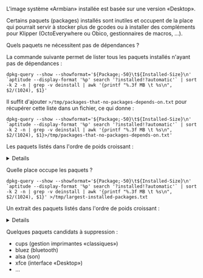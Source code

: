 L'image système «Armbian» installée est basée sur une version «Desktop».

Certains paquets (packages) installés sont inutiles et occupent de la place qui pourrait servir à stocker plus de gcodes ou à installer
des compléments pour Klipper (OctoEverywhere ou Obico, gestionnaires de macros, …).

Quels paquets ne nécessitent pas de dépendances ?

La commande suivante permet de lister tous les paquets installés n'ayant pas de dépendances :
```
dpkg-query --show --showformat='${Package;-50}\t${Installed-Size}\n' `aptitude --display-format '%p' search '?installed!?automatic'` | sort -k 2 -n | grep -v deinstall | awk '{printf "%.3f MB \t %s\n", $2/(1024), $1}'
```
Il suffit d'ajouter `>/tmp/packages-that-no-packages-depends-on.txt` pour récupérer cette liste dans un fichier, ce qui donne :
```
dpkg-query --show --showformat='${Package;-50}\t${Installed-Size}\n' `aptitude --display-format '%p' search '?installed!?automatic'` | sort -k 2 -n | grep -v deinstall | awk '{printf "%.3f MB \t %s\n", $2/(1024), $1}>/tmp/packages-that-no-packages-depends-on.txt'
```

Les paquets listés dans l'ordre de poids croissant : 
<details>
0.000 MB 	 armbian-config

0.000 MB 	 armbian-zsh

0.000 MB 	 makerbase-client

0.001 MB 	 armbian-bsp-cli-mkspi

0.001 MB 	 armbian-buster-desktop-xfce

0.001 MB 	 armbian-firmware

0.001 MB 	 linux-u-boot-mkspi-edge

0.008 MB 	 printer-driver-all

0.010 MB 	 libboost-all-dev

0.015 MB 	 python2-dev

0.016 MB 	 xfce4

0.017 MB 	 python3-dev

0.020 MB 	 build-essential

0.020 MB 	 laptop-detect

0.021 MB 	 init

0.021 MB 	 wireless-regdb

0.023 MB 	 libu2f-udev

0.026 MB 	 fonts-guru

0.029 MB 	 libsemanage-common

0.029 MB 	 virtualenv

0.030 MB 	 libestr0

0.031 MB 	 fake-hwclock

0.032 MB 	 libaudit-common

0.032 MB 	 libproxy1-plugin-networkmanager

0.033 MB 	 libxdamage1

0.033 MB 	 xbacklight

0.034 MB 	 libxcomposite1

0.038 MB 	 libxau6

0.038 MB 	 libxinerama1

0.039 MB 	 fonts-ubuntu-font-family-console

0.039 MB 	 ttf-ubuntu-font-family

0.040 MB 	 libkeyutils1

0.040 MB 	 libnotify-bin

0.040 MB 	 vlan

0.040 MB 	 xtermset

0.041 MB 	 libmnl0

0.041 MB 	 libnpth0

0.042 MB 	 libcap-ng0

0.043 MB 	 libwmf0.2-7-gtk

0.043 MB 	 netbase

0.044 MB 	 gcc

0.045 MB 	 hostname

0.047 MB 	 ifenslave

0.047 MB 	 libcap2

0.048 MB 	 libatk-adaptor

0.048 MB 	 lsb-base

0.048 MB 	 toilet

0.050 MB 	 gstreamer1.0-packagekit

0.050 MB 	 iperf3

0.050 MB 	 iputils-arping

0.050 MB 	 libattr1

0.050 MB 	 libffi6

0.050 MB 	 xwallpaper

0.051 MB 	 libxfixes3

0.052 MB 	 libargon2-1

0.052 MB 	 libfontenc1

0.052 MB 	 libxdmcp6

0.054 MB 	 liblocale-gettext-perl

0.055 MB 	 librsvg2-common

0.055 MB 	 sysfsutils

0.055 MB 	 xserver-xorg-video-fbdev

0.056 MB 	 stress

0.058 MB 	 libnl-genl-3-dev

0.061 MB 	 sensible-utils

0.062 MB 	 evtest

0.062 MB 	 libfastjson4

0.063 MB 	 libacl1

0.063 MB 	 nocache

0.064 MB 	 libxrender1

0.065 MB 	 libdebconfclient0

0.066 MB 	 inputattach

0.067 MB 	 libgtk2.0-bin

0.067 MB 	 libjpeg-dev

0.068 MB 	 libfont-afm-perl

0.068 MB 	 libjson-c3

0.068 MB 	 whiptail

0.069 MB 	 libgsettings-qt1

0.069 MB 	 xtermcontrol

0.070 MB 	 stm32flash

0.071 MB 	 libjbig0

0.071 MB 	 python3-libgpiod

0.072 MB 	 libdatrie1

0.073 MB 	 haveged

0.073 MB 	 libproxy1-plugin-gsettings

0.073 MB 	 libxcursor1

0.073 MB 	 qrencode

0.076 MB 	 libxrandr2

0.080 MB 	 linux-base

0.080 MB 	 update-inetd

0.082 MB 	 xinit

0.084 MB 	 fping

0.086 MB 	 libcom-err2

0.087 MB 	 readline-common

0.088 MB 	 libthai0

0.089 MB 	 libcap2-bin

0.089 MB 	 pavumeter

0.089 MB 	 profile-sync-daemon

0.092 MB 	 netcat-openbsd

0.093 MB 	 libgcc1

0.094 MB 	 xinput

0.095 MB 	 libsasl2-modules-db

0.096 MB 	 anacron

0.096 MB 	 nginx

0.098 MB 	 iotop

0.098 MB 	 iputils-ping

0.098 MB 	 libss2

0.099 MB 	 jq

0.099 MB 	 usb-modeswitch-data

0.102 MB 	 bridge-utils

0.102 MB 	 libbz2-1.0

0.102 MB 	 libtasn1-6

0.102 MB 	 libwrap0-dev

0.103 MB 	 debconf-utils

0.104 MB 	 mmc-utils

0.104 MB 	 libavahi-common3

0.104 MB 	 libproc-processtable-perl

0.106 MB 	 xorg-docs-core

0.107 MB 	 libpangocairo-1.0-0

0.108 MB 	 gtk2-engines-pixbuf

0.108 MB 	 initramfs-tools

0.110 MB 	 avahi-autoipd

0.110 MB 	 libassuan0

0.110 MB 	 libldap-common

0.111 MB 	 cups-bsd

0.113 MB 	 libip4tc0

0.113 MB 	 libxext6

0.114 MB 	 dfu-util

0.114 MB 	 pinentry-curses

0.115 MB 	 xdotool

0.116 MB 	 libuuid1

0.116 MB 	 libxcb-shm0

0.116 MB 	 sysvinit-utils

0.118 MB 	 fonts-kacst-one

0.118 MB 	 libavahi-client3

0.120 MB 	 matchbox-keyboard

0.121 MB 	 libhavege1

0.121 MB 	 libkmod2

0.122 MB 	 libdigest-sha-perl

0.122 MB 	 libusb-1.0-0

0.122 MB 	 systemd-sysv

0.123 MB 	 libklibc

0.125 MB 	 pv

0.126 MB 	 liblz4-1

0.129 MB 	 libxi6

0.130 MB 	 fonts-guru-extra

0.130 MB 	 init-system-helpers

0.130 MB 	 mesa-utils

0.130 MB 	 pasystray

0.131 MB 	 rfkill

0.134 MB 	 python3-virtualenv

0.135 MB 	 gtk-update-icon-cache

0.135 MB 	 keyutils

0.135 MB 	 logrotate

0.138 MB 	 libxtables12

0.141 MB 	 libpangoft2-1.0-0

0.142 MB 	 usb-modeswitch

0.144 MB 	 brltty-x11

0.146 MB 	 pamix

0.148 MB 	 liblognorm5

0.148 MB 	 sunxi-tools

0.149 MB 	 dbus-x11

0.153 MB 	 libaudit1

0.156 MB 	 libapparmor1

0.158 MB 	 libfontembed1

0.158 MB 	 spice-vdagent

0.158 MB 	 zlib1g

0.161 MB 	 libkrb5support0

0.162 MB 	 cpufrequtils

0.162 MB 	 libxcb-render0

0.163 MB 	 f3

0.163 MB 	 libgpg-error0

0.165 MB 	 gdebi

0.166 MB 	 libgraphite2-3

0.167 MB 	 libfribidi0

0.174 MB 	 libselinux1

0.174 MB 	 mawk

0.175 MB 	 libbsd0

0.177 MB 	 bzip2

0.177 MB 	 liblmdb-dev

0.180 MB 	 libsasl2-2

0.183 MB 	 pkg-config

0.184 MB 	 ucf

0.187 MB 	 resolvconf

0.188 MB 	 libnss-myhostname

0.190 MB 	 libatk1.0-0

0.192 MB 	 gnome-orca

0.203 MB 	 initramfs-tools-core

0.205 MB 	 imagemagick

0.207 MB 	 ghostscript-x

0.209 MB 	 debianutils

0.211 MB 	 ifupdown

0.215 MB 	 dash

0.217 MB 	 libpopt0

0.218 MB 	 policykit-1

0.221 MB 	 libpam-modules-bin

0.223 MB 	 base-passwd

0.224 MB 	 bc

0.224 MB 	 dosfstools

0.224 MB 	 kmod

0.226 MB 	 pulseaudio-module-bluetooth

0.229 MB 	 libusb-dev

0.229 MB 	 debian-archive-keyring

0.229 MB 	 gzip

0.229 MB 	 libksba8

0.230 MB 	 bluez-cups

0.230 MB 	 cifs-utils

0.230 MB 	 libpam0g

0.232 MB 	 xserver-xorg

0.235 MB 	 libhogweed4

0.237 MB 	 fbset

0.242 MB 	 gcc-8-base

0.244 MB 	 libcrack2

0.245 MB 	 hdparm

0.245 MB 	 pavucontrol-qt

0.247 MB 	 iw

0.249 MB 	 cron

0.249 MB 	 liblzma5

0.249 MB 	 libudev1

0.251 MB 	 dmsetup

0.251 MB 	 gtk2-engines-murrine

0.251 MB 	 html2text

0.253 MB 	 htop

0.262 MB 	 less

0.269 MB 	 i2c-tools

0.270 MB 	 libidn2-0

0.271 MB 	 libusb-1.0-0-dev

0.271 MB 	 netplan.io

0.271 MB 	 parted

0.274 MB 	 bsdutils

0.274 MB 	 wireless-tools

0.275 MB 	 libxcb1

0.286 MB 	 libsemanage1

0.292 MB 	 unattended-upgrades

0.295 MB 	 libidn11

0.295 MB 	 libseccomp2

0.297 MB 	 usbutils

0.300 MB 	 libjpeg62-turbo

0.300 MB 	 wireguard-tools

0.302 MB 	 libk5crypto3

0.305 MB 	 expect

0.307 MB 	 libsmartcols1

0.308 MB 	 caffeine

0.326 MB 	 libcroco3

0.332 MB 	 base-files

0.333 MB 	 libffi-dev

0.334 MB 	 libfuse2

0.341 MB 	 libpam-gnome-keyring

0.349 MB 	 xdg-user-dirs-gtk

0.356 MB 	 software-properties-gtk

0.359 MB 	 doc-base

0.359 MB 	 ncurses-base

0.361 MB 	 libnewt0.52

0.362 MB 	 xdg-user-dirs

0.370 MB 	 dhcpcd5

0.371 MB 	 libnettle6

0.372 MB 	 ethtool

0.377 MB 	 libncursesw6

0.379 MB 	 libpam-systemd

0.388 MB 	 curl

0.389 MB 	 libopenjp2-7

0.389 MB 	 mount

0.391 MB 	 libreadline7

0.393 MB 	 ca-certificates

0.394 MB 	 klibc-utils

0.395 MB 	 libpango-1.0-0

0.396 MB 	 xfonts-utils

0.401 MB 	 libwebp6

0.404 MB 	 fonts-opensymbol

0.406 MB 	 libgssapi-krb5-2

0.406 MB 	 libv4l-dev

0.407 MB 	 f2fs-tools

0.410 MB 	 libexpat1

0.411 MB 	 console-setup

0.411 MB 	 libcryptsetup12

0.415 MB 	 zlib1g-dev

0.417 MB 	 libpng16-16

0.422 MB 	 libblkid1

0.428 MB 	 lxtask

0.431 MB 	 fontconfig-config

0.431 MB 	 hicolor-icon-theme

0.444 MB 	 libgail-common

0.446 MB 	 software-properties-common

0.456 MB 	 xfonts-scalable

0.464 MB 	 libext2fs2

0.465 MB 	 libapt-inst2.0

0.467 MB 	 libdbus-1-3

0.467 MB 	 lsof

0.468 MB 	 device-tree-compiler

0.469 MB 	 cups-client

0.470 MB 	 libdevmapper1.02.1

0.472 MB 	 fdisk

0.472 MB 	 libmount1

0.481 MB 	 x11-xserver-utils

0.482 MB 	 chrony

0.488 MB 	 hplip

0.508 MB 	 debconf

0.509 MB 	 libtinfo6

0.510 MB 	 libldap-2.4-2

0.513 MB 	 libfontconfig1

0.513 MB 	 libgmp10

0.515 MB 	 libgdk-pixbuf2.0-0

0.518 MB 	 unzip

0.530 MB 	 fontconfig

0.533 MB 	 libfdisk1

0.542 MB 	 u-boot-tools

0.559 MB 	 hunspell-en-us

0.561 MB 	 libzstd1

0.562 MB 	 ncurses-bin

0.563 MB 	 cracklib-runtime

0.564 MB 	 dbus

0.568 MB 	 viewnior

0.572 MB 	 redshift

0.584 MB 	 psmisc

0.587 MB 	 gpg-wks-server

0.587 MB 	 libnl-3-dev

0.591 MB 	 libpcre3

0.599 MB 	 libthai-data

0.600 MB 	 gpg-wks-client

0.603 MB 	 zip

0.610 MB 	 libtiff5

0.623 MB 	 libsodium-dev

0.637 MB 	 libsepol1

0.642 MB 	 foomatic-db-compressed-ppds

0.652 MB 	 libisc-export1100

0.652 MB 	 xfonts-encodings

0.661 MB 	 isc-dhcp-client

0.670 MB 	 dnsutils

0.671 MB 	 iozone3

0.673 MB 	 python3-apt

0.682 MB 	 python3-distutils

0.683 MB 	 mousetweaks

0.689 MB 	 libpixman-1-0

0.707 MB 	 gnupg

0.708 MB 	 lshw

0.711 MB 	 libcups2

0.715 MB 	 figlet

0.722 MB 	 gpgconf

0.724 MB 	 rsync

0.738 MB 	 libsystemd0

0.740 MB 	 dictionaries-common

0.752 MB 	 libavahi-common-data

0.776 MB 	 libfreetype6

0.789 MB 	 xfce4-notifyd

0.798 MB 	 lightdm

0.814 MB 	 gpgv

0.829 MB 	 adduser

0.842 MB 	 libpam-modules

0.850 MB 	 bluez-tools

0.854 MB 	 thunar-volman

0.854 MB 	 sed

0.878 MB 	 gpgsm

0.903 MB 	 xfce4-screenshooter

0.906 MB 	 evince

0.911 MB 	 pavucontrol

0.914 MB 	 libelf1

0.929 MB 	 net-tools

0.936 MB 	 gnome-font-viewer

0.936 MB 	 libgcrypt20

0.942 MB 	 libwebsocketpp-dev

0.955 MB 	 fonts-kacst

0.967 MB 	 grep

0.970 MB 	 cpio

0.972 MB 	 libdbus-1-dev

0.972 MB 	 screen

0.979 MB 	 gir1.2-gtk-3.0

0.999 MB 	 system-config-printer

1.028 MB 	 hostapd

1.031 MB 	 cups

1.047 MB 	 libpam-runtime

1.058 MB 	 apt-utils

1.074 MB 	 avrdude

1.084 MB 	 libkrb5-3

1.134 MB 	 dialog

1.185 MB 	 gpg-agent

1.187 MB 	 libatk1.0-data

1.188 MB 	 pciutils

1.192 MB 	 dirmngr

1.212 MB 	 flex

1.242 MB 	 libsqlite3-0

1.275 MB 	 dos2unix

1.282 MB 	 gstreamer1.0-plugins-base-apps

1.291 MB 	 slick-greeter

1.312 MB 	 libcairo2

1.325 MB 	 e2fsprogs

1.332 MB 	 bash-completion

1.357 MB 	 ntfs-3g

1.360 MB 	 gstreamer1.0-pulseaudio

1.364 MB 	 libp11-kit0

1.385 MB 	 gtk2-engines

1.407 MB 	 openssh-server

1.408 MB 	 openssl

1.411 MB 	 gpg

1.433 MB 	 libcurl4-openssl-dev

1.433 MB 	 mc

1.438 MB 	 libusb-1.0-doc

1.477 MB 	 mousepad

1.499 MB 	 libx11-6

1.502 MB 	 diffutils

1.511 MB 	 libunistring2

1.559 MB 	 xarchiver

1.569 MB 	 sysstat

1.584 MB 	 kbd

1.624 MB 	 libdb5.3

1.635 MB 	 libx11-data

1.668 MB 	 gvfs-backends

1.672 MB 	 rsyslog

1.701 MB 	 libslang2

1.717 MB 	 console-setup-linux

1.723 MB 	 cups-filters

1.738 MB 	 libharfbuzz0b

1.742 MB 	 automake

1.748 MB 	 smbclient

1.760 MB 	 smartmontools

1.771 MB 	 gnupg-utils

1.774 MB 	 libxml2

1.889 MB 	 findutils

1.899 MB 	 ffmpeg

1.942 MB 	 libstdc++6

1.994 MB 	 iptables

2.044 MB 	 fonts-liberation

2.050 MB 	 terminator

2.082 MB 	 x11-apps

2.133 MB 	 alsa-utils

2.153 MB 	 xterm

2.184 MB 	 nano

2.187 MB 	 xfce4-terminal

2.196 MB 	 bison

2.213 MB 	 numix-gtk-theme

2.243 MB 	 libncurses-dev

2.267 MB 	 xscreensaver

2.268 MB 	 libdns-export1104

2.271 MB 	 xserver-xorg-legacy

2.481 MB 	 passwd

2.497 MB 	 iproute2

2.514 MB 	 keyboard-configuration

2.515 MB 	 libgdk-pixbuf2.0-common

2.608 MB 	 login

2.681 MB 	 libgnutls30

2.683 MB 	 packagekit

2.714 MB 	 fonts-stix

2.733 MB 	 libcairo2-dev

2.803 MB 	 vim

2.815 MB 	 tar

2.885 MB 	 fonts-dejavu-core

2.968 MB 	 tzdata

2.993 MB 	 libc-bin

3.025 MB 	 libapt-pkg5.0

3.031 MB 	 fonts-symbola

3.161 MB 	 wpasupplicant

3.173 MB 	 wget

3.271 MB 	 btrfs-progs

3.483 MB 	 dmz-cursor-theme

3.603 MB 	 xfonts-75dpi

3.610 MB 	 xcursor-themes

3.629 MB 	 libssl1.1

3.650 MB 	 sudo

3.723 MB 	 libglib2.0-0

3.852 MB 	 apt

3.975 MB 	 aptitude

4.005 MB 	 xfonts-100dpi

4.010 MB 	 util-linux

4.068 MB 	 ncurses-term

4.130 MB 	 libc-l10n

4.494 MB 	 gnupg-l10n

4.608 MB 	 p7zip-full

4.679 MB 	 bluez

4.714 MB 	 shared-mime-info

4.719 MB 	 librsvg2-2

4.845 MB 	 blueman

5.684 MB 	 libgtk2.0-0

5.908 MB 	 xkb-data

6.089 MB 	 brltty

6.310 MB 	 openprinting-ppds

6.330 MB 	 bash

6.518 MB 	 dpkg

6.998 MB 	 xfonts-base

7.476 MB 	 libssl-dev

7.888 MB 	 libgirepository1.0-dev

8.016 MB 	 udev

8.813 MB 	 linux-dtb-edge-rockchip64

9.518 MB 	 libc6

9.575 MB 	 perl-base

10.445 MB 	 evince-common

10.498 MB 	 fonts-freefont-ttf

11.077 MB 	 python3-numpy

11.486 MB 	 libwebsocketpp-doc

12.696 MB 	 systemd

13.186 MB 	 python3-matplotlib

14.844 MB 	 coreutils

14.894 MB 	 binutils-avr

14.929 MB 	 nlohmann-json3-dev

15.664 MB 	 cmake

15.729 MB 	 locales

16.603 MB 	 numix-icon-theme-circle

16.876 MB 	 fonts-arphic-ukai

19.463 MB 	 libgtk2.0-common

20.518 MB 	 fonts-arphic-uming

24.479 MB 	 libatlas-base-dev

26.176 MB 	 adwaita-icon-theme

28.179 MB 	 fonts-nanum

28.228 MB 	 binutils-arm-none-eabi

30.833 MB 	 libicu63

34.398 MB 	 git

35.333 MB 	 unicode-data

41.216 MB 	 avr-libc

47.330 MB 	 numix-icon-theme

68.302 MB 	 gcc-avr

89.584 MB 	 linux-image-edge-rockchip64

183.311 MB 	 libgl1-mesa-dri

473.239 MB 	 gcc-arm-none-eabi

524.755 MB 	 libnewlib-arm-none-eabi
</details>

Quelle place occupe les paquets ?

```
dpkg-query --show --showformat='${Package;-50}\t${Installed-Size}\n' `aptitude --display-format '%p' search '?installed!?automatic'` | sort -k 2 -n | grep -v deinstall | awk '{printf "%.3f MB \t %s\n", $2/(1024), $1}' >/tmp/largest-installed-packages.txt
```

Un extrait des paquets listés dans l'ordre de poids croissant : 

<details>
0.000 MB 	 armbian-config

0.000 MB 	 armbian-zsh

0.000 MB 	 makerbase-client

0.001 MB 	 armbian-bsp-cli-mkspi

0.001 MB 	 armbian-buster-desktop-xfce

0.001 MB 	 armbian-firmware

0.001 MB 	 linux-u-boot-mkspi-edge

0.008 MB 	 printer-driver-all

0.010 MB 	 libboost-all-dev

…

28.179 MB 	 fonts-nanum

28.228 MB 	 binutils-arm-none-eabi

30.833 MB 	 libicu63

34.398 MB 	 git

35.333 MB 	 unicode-data

41.216 MB 	 avr-libc

47.330 MB 	 numix-icon-theme

68.302 MB 	 gcc-avr

89.584 MB 	 linux-image-edge-rockchip64

183.311 MB 	 libgl1-mesa-dri

473.239 MB 	 gcc-arm-none-eabi

524.755 MB 	 libnewlib-arm-none-eabi
</details>

Quelques paquets candidats à suppression :
- cups (gestion imprimantes «classiques»)
- bluez (bluetooth)
- alsa (son)
- xfce (interface «Desktop»)
- …

  
